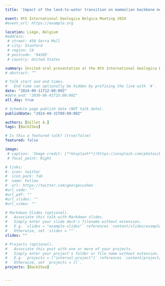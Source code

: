 ```yaml
---
title: 'Impact of the land-to-water transition on mammalian backbone morphofunctional evolution'

event: 8th International Geologica Belgica Meeting 2024
#event_url: https://example.org

location: Liège, Belgium
#address:
 # street: 450 Serra Mall
 # city: Stanford
 # region: CA
 # postcode: '94305'
 # country: United States

summary: Invited oral presentation at the 8th International Geologica Belgica Meeting
# abstract: “”

# Talk start and end times.
#   End time can optionally be hidden by prefixing the line with `#`.
date: "2024-09-11T12:00:00Z"
#date_end: "2030-06-01T15:00:00Z"
all_day: true

# Schedule page publish date (NOT talk date).
publishDate: "2024-08-31T00:00:00Z"

authors: [Gillet A.]
tags: [Back2Sea]

# Is this a featured talk? (true/false)
featured: false

image:
 # caption: 'Image credit: [**Unsplash**](https://unsplash.com/photos/bzdhc5b3Bxs)'
 # focal_point: Right

# links:
#- icon: twitter
#  icon_pack: fab
#  name: Follow
#  url: https://twitter.com/georgecushen
#url_code: ""
#url_pdf: ""
#url_slides: ""
#url_video: ""

# Markdown Slides (optional).
#   Associate this talk with Markdown slides.
#   Simply enter your slide deck's filename without extension.
#   E.g. `slides = "example-slides"` references `content/slides/example-slides.md`.
#   Otherwise, set `slides = ""`.
slides: ""

# Projects (optional).
#   Associate this post with one or more of your projects.
#   Simply enter your project's folder or file name without extension.
#   E.g. `projects = ["internal-project"]` references `content/project/deep-learning/index.md`.
#   Otherwise, set `projects = []`.
projects: [Back2Sea]


---
```

